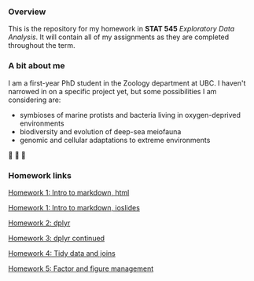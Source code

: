 ### Overview
This is the repository for my homework in **STAT 545** *Exploratory Data Analysis*. It will contain all of my assignments as they are completed throughout the term.

### A bit about me
I am a first-year PhD student in the Zoology department at UBC. I haven't narrowed in on a specific project yet, but some possibilities I am considering are:

* symbioses of marine protists and bacteria living in oxygen-deprived environments
* biodiversity and evolution of deep-sea meiofauna
* genomic and cellular adaptations to extreme environments

:snail: :ocean: :octopus:

### Homework links
[Homework 1: Intro to markdown, html](https://stat545-ubc-hw-2019-20.github.io/stat545-hw-pennykahn/Hw01_gapminder/Hw01_gapminder.html)

[Homework 1: Intro to markdown, ioslides](https://stat545-ubc-hw-2019-20.github.io/stat545-hw-pennykahn/Hw01_gapminder/Hw01_gapminder_slides.html)

[Homework 2: dplyr](https://stat545-ubc-hw-2019-20.github.io/stat545-hw-pennykahn/Hw02_dplyr/Hw02_dplyr.html)

[Homework 3: dplyr continued](https://stat545-ubc-hw-2019-20.github.io/stat545-hw-pennykahn/Hw03_dplyr_cont/Hw03_dplyr_cont.html)

[Homework 4: Tidy data and joins](https://stat545-ubc-hw-2019-20.github.io/stat545-hw-pennykahn/Hw04_pivotjoins/Hw04_pivotjoins.html)

[Homework 5: Factor and figure management](https://stat545-ubc-hw-2019-20.github.io/stat545-hw-pennykahn/Hw05_factors/Hw05_factors.html)
